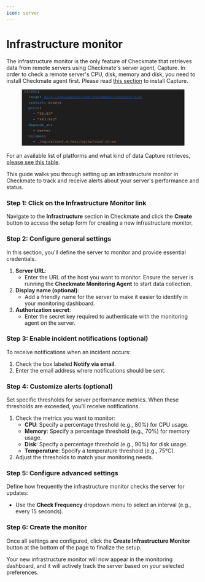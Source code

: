 ```yaml
---
icon: server
---
```


# Infrastructure monitor

The infrastructure monitor is the only feature of Checkmate that retrieves data from remote servers using Checkmate's server agent, Capture. In order to check a remote server's CPU, disk, memory and disk, you need to install Checkmate agent first. Please read [this section](server-monitoring-agent.md) to install Capture.

<figure><img src="../.gitbook/assets/image.png" alt=""><figcaption></figcaption></figure>

For an available list of platforms and what kind of data Capture retrieves, [please see this table](https://github.com/bluewave-labs/capture).

This guide walks you through setting up an infrastructure monitor in Checkmate to track and receive alerts about your server's performance and status.

### Step 1: Click on the Infrastructure Monitor link

Navigate to the **Infrastructure** section in Checkmate and click the **Create** button to access the setup form for creating a new infrastructure monitor.

### Step 2: Configure general settings

In this section, you'll define the server to monitor and provide essential credentials.

1. **Server URL**:
   * Enter the URL of the host you want to monitor. Ensure the server is running the **Checkmate Monitoring Agent** to start data collection.
2. **Display name (optional)**:
   * Add a friendly name for the server to make it easier to identify in your monitoring dashboard.
3. **Authorization secret**:
   * Enter the secret key required to authenticate with the monitoring agent on the server.

### Step 3: Enable incident notifications (optional)

To receive notifications when an incident occurs:

1. Check the box labeled **Notify via email**.
2. Enter the email address where notifications should be sent.

### Step 4: Customize alerts (optional)

Set specific thresholds for server performance metrics. When these thresholds are exceeded, you’ll receive notifications.

1. Check the metrics you want to monitor:
   * **CPU**: Specify a percentage threshold (e.g., 80%) for CPU usage.
   * **Memory**: Specify a percentage threshold (e.g., 70%) for memory usage.
   * **Disk**: Specify a percentage threshold (e.g., 90%) for disk usage.
   * **Temperature**: Specify a temperature threshold (e.g., 75°C).
2. Adjust the thresholds to match your monitoring needs.

### Step 5: Configure advanced settings

Define how frequently the infrastructure monitor checks the server for updates:

* Use the **Check Frequency** dropdown menu to select an interval (e.g., every 15 seconds).

### Step 6: Create the monitor

Once all settings are configured, click the **Create Infrastructure Monitor** button at the bottom of the page to finalize the setup.

Your new infrastructure monitor will now appear in the monitoring dashboard, and it will actively track the server based on your selected preferences.

<figure><img src="../.gitbook/assets/steps_infra.png" alt=""><figcaption></figcaption></figure>